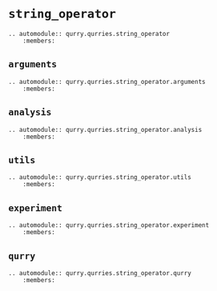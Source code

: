 # `string_operator`

```{eval-rst}
.. automodule:: qurry.qurries.string_operator
    :members:
```

## `arguments`

```{eval-rst}
.. automodule:: qurry.qurries.string_operator.arguments
    :members:
```

## `analysis`

```{eval-rst}
.. automodule:: qurry.qurries.string_operator.analysis
    :members:
```

## `utils`

```{eval-rst}
.. automodule:: qurry.qurries.string_operator.utils
    :members:
```

## `experiment`

```{eval-rst}
.. automodule:: qurry.qurries.string_operator.experiment
    :members:
```

## `qurry`

```{eval-rst}
.. automodule:: qurry.qurries.string_operator.qurry
    :members:
```
